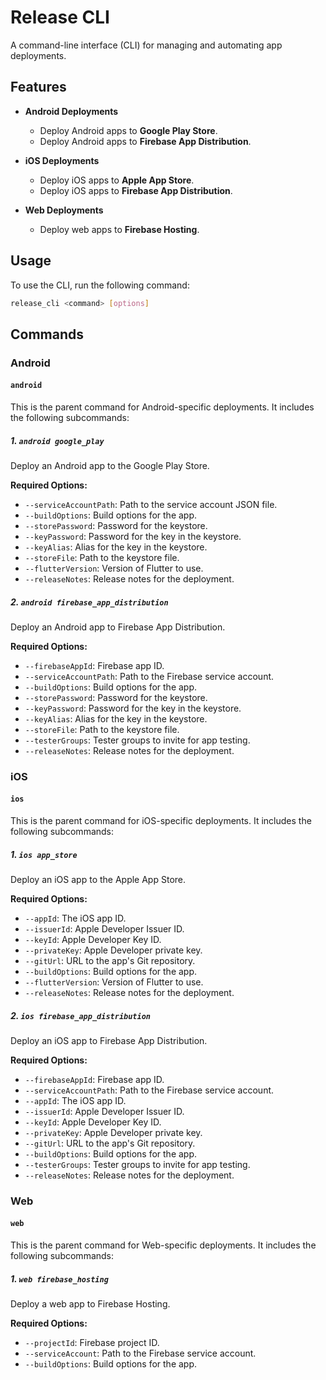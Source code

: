 # Release CLI

A command-line interface (CLI) for managing and automating app deployments.

## Features

- **Android Deployments**
  - Deploy Android apps to **Google Play Store**.
  - Deploy Android apps to **Firebase App Distribution**.

- **iOS Deployments**
  - Deploy iOS apps to **Apple App Store**.
  - Deploy iOS apps to **Firebase App Distribution**.

- **Web Deployments**
  - Deploy web apps to **Firebase Hosting**.

## Usage

To use the CLI, run the following command:

```sh
release_cli <command> [options]
```

## Commands

### Android

#### `android`

This is the parent command for Android-specific deployments. It includes the following subcommands:

##### 1. `android google_play`

Deploy an Android app to the Google Play Store.

**Required Options:**

- `--serviceAccountPath`: Path to the service account JSON file.
- `--buildOptions`: Build options for the app.
- `--storePassword`: Password for the keystore.
- `--keyPassword`: Password for the key in the keystore.
- `--keyAlias`: Alias for the key in the keystore.
- `--storeFile`: Path to the keystore file.
- `--flutterVersion`: Version of Flutter to use.
- `--releaseNotes`: Release notes for the deployment.

##### 2. `android firebase_app_distribution`

Deploy an Android app to Firebase App Distribution.

**Required Options:**

- `--firebaseAppId`: Firebase app ID.
- `--serviceAccountPath`: Path to the Firebase service account.
- `--buildOptions`: Build options for the app.
- `--storePassword`: Password for the keystore.
- `--keyPassword`: Password for the key in the keystore.
- `--keyAlias`: Alias for the key in the keystore.
- `--storeFile`: Path to the keystore file.
- `--testerGroups`: Tester groups to invite for app testing.
- `--releaseNotes`: Release notes for the deployment.

### iOS

#### `ios`

This is the parent command for iOS-specific deployments. It includes the following subcommands:

##### 1. `ios app_store`

Deploy an iOS app to the Apple App Store.

**Required Options:**

- `--appId`: The iOS app ID.
- `--issuerId`: Apple Developer Issuer ID.
- `--keyId`: Apple Developer Key ID.
- `--privateKey`: Apple Developer private key.
- `--gitUrl`: URL to the app's Git repository.
- `--buildOptions`: Build options for the app.
- `--flutterVersion`: Version of Flutter to use.
- `--releaseNotes`: Release notes for the deployment.

##### 2. `ios firebase_app_distribution`

Deploy an iOS app to Firebase App Distribution.

**Required Options:**

- `--firebaseAppId`: Firebase app ID.
- `--serviceAccountPath`: Path to the Firebase service account.
- `--appId`: The iOS app ID.
- `--issuerId`: Apple Developer Issuer ID.
- `--keyId`: Apple Developer Key ID.
- `--privateKey`: Apple Developer private key.
- `--gitUrl`: URL to the app's Git repository.
- `--buildOptions`: Build options for the app.
- `--testerGroups`: Tester groups to invite for app testing.
- `--releaseNotes`: Release notes for the deployment.

### Web

#### `web`

This is the parent command for Web-specific deployments. It includes the following subcommands:

##### 1. `web firebase_hosting`

Deploy a web app to Firebase Hosting.

**Required Options:**

- `--projectId`: Firebase project ID.
- `--serviceAccount`: Path to the Firebase service account.
- `--buildOptions`: Build options for the app.
